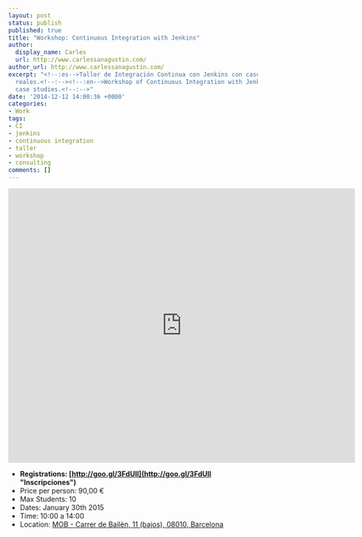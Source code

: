 ```yaml
---
layout: post
status: publish
published: true
title: "Workshop: Continuous Integration with Jenkins"
author:
  display_name: Carles
  url: http://www.carlessanagustin.com/
author_url: http://www.carlessanagustin.com/
excerpt: "<!--:es-->Taller de Integración Continua con Jenkins con casos prácticos
  reales.<!--:--><!--:en-->Workshop of Continuous Integration with Jenkins using real
  case studies.<!--:-->"
date: '2014-12-12 14:00:36 +0000'
categories:
- Work
tags:
- CI
- jenkins
- continuous integration
- taller
- workshop
- consulting
comments: []
---
```

<iframe src="https://docs.google.com/presentation/d/1WF6dMVjOR4bN2s8jzkCdhlv5Y9JCT3uo2SmHTh8HmkA/embed?start=true&amp;loop=true&amp;delayms=10000" width="700" height="554" frameborder="0" allowfullscreen="allowfullscreen"></iframe>

*   **Registrations: [http://goo.gl/3FdUlI](http://goo.gl/3FdUlI "Inscripciones")**
*   Price per person: 90,00 €
*   Max Students: 10
*   Dates: January 30th 2015
*   Time: 10:00 a 14:00
*   Location: [MOB - Carrer de Bailèn, 11 (bajos), 08010, Barcelona](https://goo.gl/maps/VqfnQ "MOB - Makers Of Barcelona")